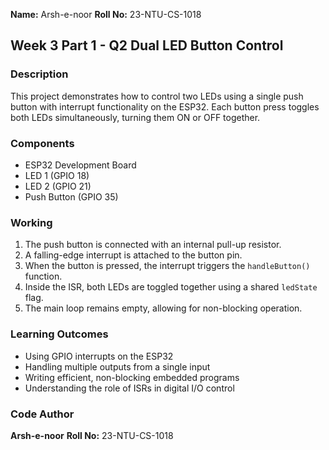 **Name:** Arsh-e-noor
**Roll No:** 23-NTU-CS-1018

## Week 3 Part 1 - Q2 Dual LED Button Control

### Description

This project demonstrates how to control two LEDs using a single push button with interrupt functionality on the ESP32. Each button press toggles both LEDs simultaneously, turning them ON or OFF together.

### Components

* ESP32 Development Board
* LED 1 (GPIO 18)
* LED 2 (GPIO 21)
* Push Button (GPIO 35)

### Working

1. The push button is connected with an internal pull-up resistor.
2. A falling-edge interrupt is attached to the button pin.
3. When the button is pressed, the interrupt triggers the `handleButton()` function.
4. Inside the ISR, both LEDs are toggled together using a shared `ledState` flag.
5. The main loop remains empty, allowing for non-blocking operation.

### Learning Outcomes

* Using GPIO interrupts on the ESP32
* Handling multiple outputs from a single input
* Writing efficient, non-blocking embedded programs
* Understanding the role of ISRs in digital I/O control

### Code Author

**Arsh-e-noor**
**Roll No:** 23-NTU-CS-1018
